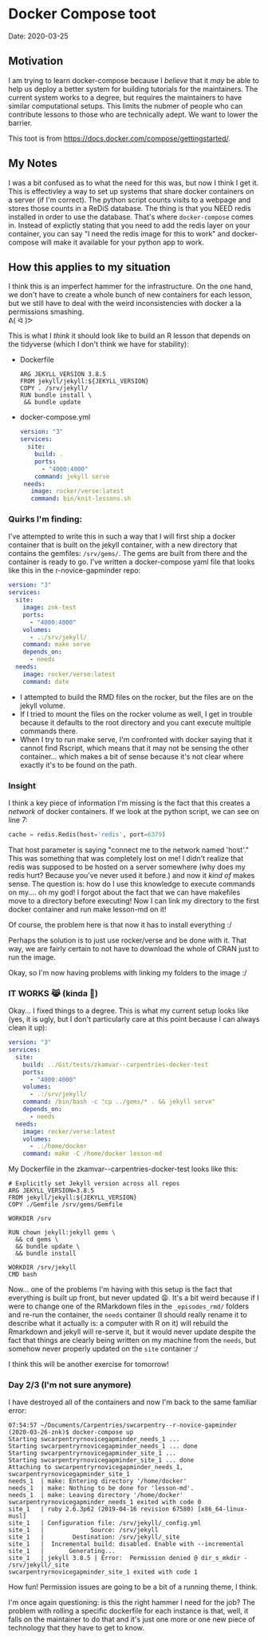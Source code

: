 # Docker Compose toot

Date: 2020-03-25

## Motivation

I am trying to learn docker-compose because I *believe* that it *may* be able to
help us deploy a better system for building tutorials for the maintainers. The
current system works to a degree, but requires the maintainers to have similar
computational setups. This limits the nubmer of people who can contribute
lessons to those who are technically adept. We want to lower the barrier.

This toot is from <https://docs.docker.com/compose/gettingstarted/>. 

## My Notes

I was a bit confused as to what the need for this was, but now I think I get it.
This is effectivley a way to set up systems that share docker containers on a
server (if I'm correct). The python script counts visits to a webpage and stores
those counts in a ReDiS database. The thing is that you NEED redis installed in
order to use the database. That's where `docker-compose` comes in. Instead of
explictly stating that you need to add the redis layer on your container, you
can say "I need the redis image for this to work" and docker-compose will make
it available for your python app to work.

## How this applies to my situation

I think this is an imperfect hammer for the infrastructure. On the one hand, we
don't have to create a whole bunch of new containers for each lesson, but we
still have to deal with the weird inconsistencies with docker a la permissions
smashing.     
ᕕ( ᐛ )ᕗ 

This is what I *think* it should look like to build an R lesson that depends on
the tidyverse (which I don't think we have for stability):

 - Dockerfile
    ```Docker
    ARG JEKYLL_VERSION 3.8.5
    FROM jekyll/jekyll:${JEKYLL_VERSION}
    COPY . /srv/jekyll/
    RUN bundle install \
     && bundle update
    ```
 - docker-compose.yml
   ```yaml
   version: "3"
   services:
     site:
       build: .
       ports: 
         - "4000:4000"
       command: jekyll serve
    needs:
      image: rocker/verse:latest
      command: bin/knit-lessons.sh
    ```

### Quirks I'm finding:

I've attempted to write this in such a way that I will first ship a docker
container that is built on the jekyll container, with a new directory that
contains the gemfiles: `/srv/gems/`. The gems are built from there and the
container is ready to go. I've written a docker-compose yaml file that looks
like this in the r-novice-gapminder repo:

```yaml
version: "3"
services:
  site:
    image: znk-test
    ports:
      - "4000:4000"
    volumes:
      - .:/srv/jekyll/
    command: make serve
    depends_on:
      - needs
  needs:
    image: rocker/verse:latest
    command: date

```

 - I attempted to build the RMD files on the rocker, but the files are on the
   jekyll volume. 
 - If I tried to mount the files on the rocker volume as well, I get in trouble
   because it defaults to the root directory and you cant execute multiple
   commands there. 
 - When I try to run make serve, I'm confronted with docker saying that it
   cannot find Rscript, which means that it may not be sensing the other
   container... which makes a bit of sense because it's not clear where exactly
   it's to be found on the path. 

### Insight

I think a key piece of information I'm missing is the fact that this creates a
*network* of docker containers. If we look at the python script, we can see on
line 7:

```python
cache = redis.Redis(host='redis', port=6379)
```

That host parameter is saying "connect me to the network named 'host'." This was
something that was completely lost on me! I didn't realize that redis was 
supposed to be hosted on a server somewhere (why does my redis hurt? Because
you've never used it before.) and now it *kind of* makes sense. The question is:
how do I use this knowledge to execute commands on my.... oh my god! I forgot
about the fact that we can have makefiles move to a directory before executing!
Now I can link my directory to the first docker container and run make lesson-md
on it!

Of course, the problem here is that now it has to install everything :/

Perhaps the solution is to just use rocker/verse and be done with it. That way,
we are fairly certain to not have to download the whole of CRAN just to run 
the image. 

Okay, so I'm now having problems with linking my folders to the image :/

### IT WORKS 😹 (kinda 👀)

Okay... I fixed things to a degree. This is what my current setup looks like
(yes, it is ugly, but I don't particularly care at this point because I can
always clean it up):


```yaml
version: "3"
services:
  site:
    build: ../Git/tests/zkamvar--carpentries-docker-test
    ports:
      - "4000:4000"
    volumes:
      - .:/srv/jekyll/
    command: /bin/bash -c "cp ../gems/* . && jekyll serve"
    depends_on:
      - needs
  needs:
    image: rocker/verse:latest
    volumes:
      - .:/home/docker
    command: make -C /home/docker lesson-md

```

My Dockerfile in the zkamvar--carpentries-docker-test looks like this:

```Docker
# Explicitly set Jekyll version across all repos
ARG JEKYLL_VERSION=3.8.5
FROM jekyll/jekyll:${JEKYLL_VERSION}
COPY ./Gemfile /srv/gems/Gemfile

WORKDIR /srv

RUN chown jekyll:jekyll gems \
  && cd gems \
  && bundle update \
  && bundle install

WORKDIR /srv/jekyll
CMD bash
```


Now... one of the problems I'm having with this setup is the fact that
everything is built up front, but never updated 😩. It's a bit weird because if
I were to change one of the RMarkdown files in the `_episodes_rmd/` folders and
re-run the container, the `needs` container (I should really rename it to
describe what it actually is: a computer with R on it) will rebuild the
Rmarkdown and jekyll will re-serve it, but it would never update despite the
fact that things are clearly being written on my machine from the `needs`, but
somehow never properly updated on the `site` container :/

I think this will be another exercise for tomorrow!


### Day 2/3 (I'm not sure anymore)

I have destroyed all of the containers and now I'm back to the same familiar
error:

```
07:54:57 ~/Documents/Carpentries/swcarpentry--r-novice-gapminder
(2020-03-26-znk)$ docker-compose up
Starting swcarpentryrnovicegapminder_needs_1 ... 
Starting swcarpentryrnovicegapminder_needs_1 ... done
Starting swcarpentryrnovicegapminder_site_1 ... 
Starting swcarpentryrnovicegapminder_site_1 ... done
Attaching to swcarpentryrnovicegapminder_needs_1, swcarpentryrnovicegapminder_site_1
needs_1  | make: Entering directory '/home/docker'
needs_1  | make: Nothing to be done for 'lesson-md'.
needs_1  | make: Leaving directory '/home/docker'
swcarpentryrnovicegapminder_needs_1 exited with code 0
site_1   | ruby 2.6.3p62 (2019-04-16 revision 67580) [x86_64-linux-musl]
site_1   | Configuration file: /srv/jekyll/_config.yml
site_1   |             Source: /srv/jekyll
site_1   |        Destination: /srv/jekyll/_site
site_1   |  Incremental build: disabled. Enable with --incremental
site_1   |       Generating... 
site_1   | jekyll 3.8.5 | Error:  Permission denied @ dir_s_mkdir - /srv/jekyll/_site
swcarpentryrnovicegapminder_site_1 exited with code 1
```

How fun! Permission issues are going to be a bit of a running theme, I think. 

I'm once again questioning: is this the right hammer I need for the job? The
problem with rolling a specific dockerfile for each instance is that, well, it
falls on the maintainer to do that and it's just one more or one new piece of 
technology that they have to get to know. 

